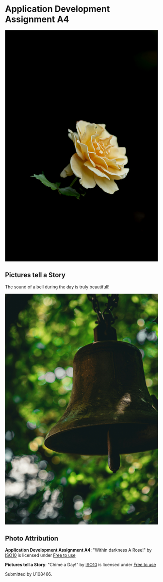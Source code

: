 # Application Development Assignment A4

![Within darkness A Rose!](photo.jpg)

## Pictures tell a Story

The sound of a bell during the day is truly beautifull! 

![Chime a Day!](photo1.jpg)

## Photo Attribution

**Application Development Assignment A4**: "Within darkness A Rose!" by [ISO10](https://unsplash.com/@isoten) is licensed under [Free to use](https://unsplash.com/license)

**Pictures tell a Story**: "Chime a Day!" by [ISO10](https://unsplash.com/@isoten) is licensed under [Free to use](https://unsplash.com/license)

Submitted by U108466.
